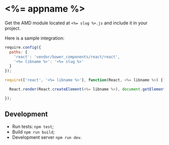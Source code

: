# <%= appname %>

Get the AMD module located at `<%= slug %>.js` and include it in your project.

Here is a sample integration:

```js
require.config({
  paths: {
    'react': 'vendor/bower_components/react/react',
    '<%= libname %>': '<%= slug %>'
  }
});

require(['react', '<%= libname %>'], function(React, <%= libname %>) {

  React.render(React.createElement(<%= libname %>), document.getElementById('widget-container'));

});
```

## Development

* Run tests: `npm test`;
* Build `npm run build`;
* Development server `npm run dev`.
